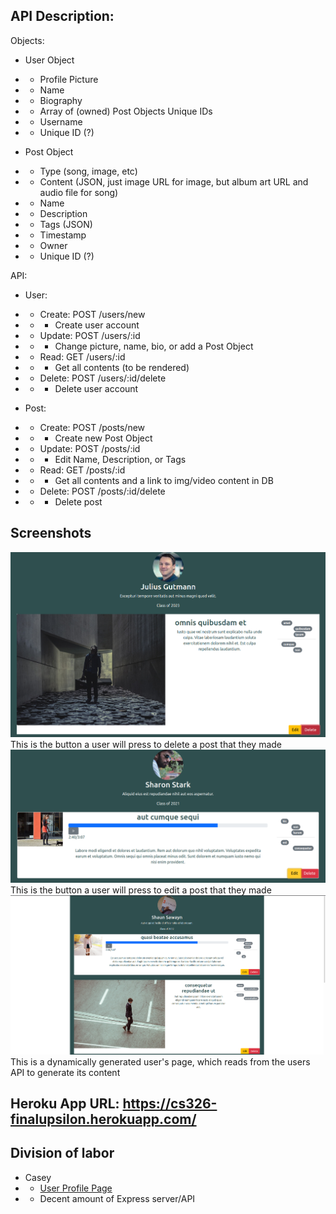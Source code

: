 ## API Description:
Objects:
- User Object
- - Profile Picture
- - Name
- - Biography
- - Array of (owned) Post Objects Unique IDs
- - Username
- - Unique ID (?)

- Post Object
- - Type (song, image, etc)
- - Content (JSON, just image URL for image, but album art URL and audio file for song)
- - Name
- - Description
- - Tags (JSON)
- - Timestamp
- - Owner
- - Unique ID (?)

API:
- User:
- - Create: POST /users/new
- - - Create user account
- - Update: POST /users/:id
- - - Change picture, name, bio, or add a Post Object
- - Read:   GET /users/:id
- - - Get all contents (to be rendered)
- - Delete: POST /users/:id/delete
- - - Delete user account
    
- Post:
- - Create: POST /posts/new
- - - Create new Post Object
- - Update: POST /posts/:id
- - - Edit Name, Description, or Tags
- - Read:   GET /posts/:id
- - - Get all contents and a link to img/video content in DB
- - Delete: POST /posts/:id/delete
- - - Delete post

## Screenshots
![image](deletePost.png)
This is the button a user will press to delete a post that they made
![image](editPost.png)
This is the button a user will press to edit a post that they made
![image](readPage.png)
This is a dynamically generated user's page, which reads from the users API to generate its content
## Heroku App URL: https://cs326-finalupsilon.herokuapp.com/

## Division of labor
- Casey
- - [User Profile Page](https://cs326-finalupsilon.herokuapp.com/userPages/exampleUser/)
- - Decent amount of Express server/API